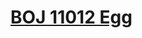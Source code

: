 # [BOJ 11012 Egg](https://www.acmicpc.net/problem/11012)
<!--tags: ds, offline query, pst, segtree, sweeping-->
